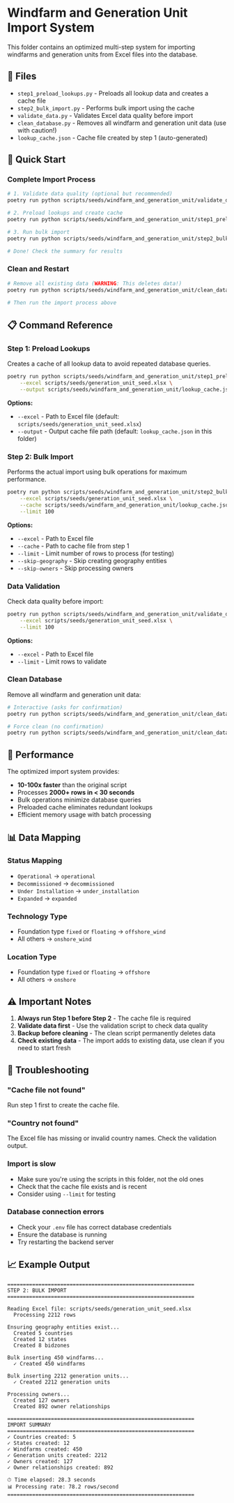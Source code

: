 # Windfarm and Generation Unit Import System

This folder contains an optimized multi-step system for importing windfarms and generation units from Excel files into the database.

## 📁 Files

- `step1_preload_lookups.py` - Preloads all lookup data and creates a cache file
- `step2_bulk_import.py` - Performs bulk import using the cache
- `validate_data.py` - Validates Excel data quality before import
- `clean_database.py` - Removes all windfarm and generation unit data (use with caution!)
- `lookup_cache.json` - Cache file created by step 1 (auto-generated)

## 🚀 Quick Start

### Complete Import Process

```bash
# 1. Validate data quality (optional but recommended)
poetry run python scripts/seeds/windfarm_and_generation_unit/validate_data.py

# 2. Preload lookups and create cache
poetry run python scripts/seeds/windfarm_and_generation_unit/step1_preload_lookups.py

# 3. Run bulk import
poetry run python scripts/seeds/windfarm_and_generation_unit/step2_bulk_import.py

# Done! Check the summary for results
```

### Clean and Restart

```bash
# Remove all existing data (WARNING: This deletes data!)
poetry run python scripts/seeds/windfarm_and_generation_unit/clean_database.py

# Then run the import process above
```

## 📋 Command Reference

### Step 1: Preload Lookups

Creates a cache of all lookup data to avoid repeated database queries.

```bash
poetry run python scripts/seeds/windfarm_and_generation_unit/step1_preload_lookups.py \
    --excel scripts/seeds/generation_unit_seed.xlsx \
    --output scripts/seeds/windfarm_and_generation_unit/lookup_cache.json
```

**Options:**
- `--excel` - Path to Excel file (default: `scripts/seeds/generation_unit_seed.xlsx`)
- `--output` - Output cache file path (default: `lookup_cache.json` in this folder)

### Step 2: Bulk Import

Performs the actual import using bulk operations for maximum performance.

```bash
poetry run python scripts/seeds/windfarm_and_generation_unit/step2_bulk_import.py \
    --excel scripts/seeds/generation_unit_seed.xlsx \
    --cache scripts/seeds/windfarm_and_generation_unit/lookup_cache.json \
    --limit 100
```

**Options:**
- `--excel` - Path to Excel file
- `--cache` - Path to cache file from step 1
- `--limit` - Limit number of rows to process (for testing)
- `--skip-geography` - Skip creating geography entities
- `--skip-owners` - Skip processing owners

### Data Validation

Check data quality before import:

```bash
poetry run python scripts/seeds/windfarm_and_generation_unit/validate_data.py \
    --excel scripts/seeds/generation_unit_seed.xlsx \
    --limit 100
```

**Options:**
- `--excel` - Path to Excel file
- `--limit` - Limit rows to validate

### Clean Database

Remove all windfarm and generation unit data:

```bash
# Interactive (asks for confirmation)
poetry run python scripts/seeds/windfarm_and_generation_unit/clean_database.py

# Force clean (no confirmation)
poetry run python scripts/seeds/windfarm_and_generation_unit/clean_database.py --force
```

## 🎯 Performance

The optimized import system provides:
- **10-100x faster** than the original script
- Processes **2000+ rows in < 30 seconds**
- Bulk operations minimize database queries
- Preloaded cache eliminates redundant lookups
- Efficient memory usage with batch processing

## 📊 Data Mapping

### Status Mapping
- `Operational` → `operational`
- `Decommissioned` → `decommissioned`
- `Under Installation` → `under_installation`
- `Expanded` → `expanded`

### Technology Type
- Foundation type `fixed` or `floating` → `offshore_wind`
- All others → `onshore_wind`

### Location Type
- Foundation type `fixed` or `floating` → `offshore`
- All others → `onshore`

## ⚠️ Important Notes

1. **Always run Step 1 before Step 2** - The cache file is required
2. **Validate data first** - Use the validation script to check data quality
3. **Backup before cleaning** - The clean script permanently deletes data
4. **Check existing data** - The import adds to existing data, use clean if you need to start fresh

## 🐛 Troubleshooting

### "Cache file not found"
Run step 1 first to create the cache file.

### "Country not found"
The Excel file has missing or invalid country names. Check the validation output.

### Import is slow
- Make sure you're using the scripts in this folder, not the old ones
- Check that the cache file exists and is recent
- Consider using `--limit` for testing

### Database connection errors
- Check your `.env` file has correct database credentials
- Ensure the database is running
- Try restarting the backend server

## 📈 Example Output

```
============================================================
STEP 2: BULK IMPORT
============================================================

Reading Excel file: scripts/seeds/generation_unit_seed.xlsx
  Processing 2212 rows

Ensuring geography entities exist...
  Created 5 countries
  Created 12 states
  Created 8 bidzones

Bulk inserting 450 windfarms...
  ✓ Created 450 windfarms

Bulk inserting 2212 generation units...
  ✓ Created 2212 generation units

Processing owners...
  Created 127 owners
  Created 892 owner relationships

============================================================
IMPORT SUMMARY
============================================================
✓ Countries created: 5
✓ States created: 12
✓ Windfarms created: 450
✓ Generation units created: 2212
✓ Owners created: 127
✓ Owner relationships created: 892

⏱ Time elapsed: 28.3 seconds
📊 Processing rate: 78.2 rows/second
============================================================
```